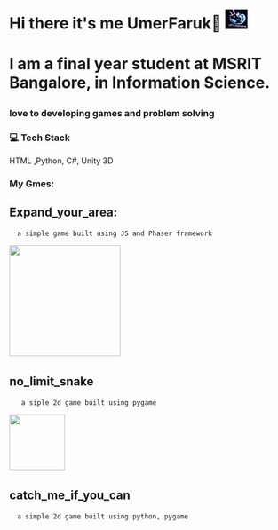 <h1> Hi there it's me UmerFaruk👋 <img src="/Companylogo.jpeg" width="40" height="35"><h1>


  I am a final year student at MSRIT Bangalore, in Information Science.  
  ### love to developing games and problem solving 
<!--   <img align='right' src="/Companylogo.jpeg" width="400"> -->
  
 ###  :computer: Tech Stack 
 HTML ,Python, C#,  Unity 3D
 
 ###  My Gmes:
 
 ## Expand_your_area:
      a simple game built using JS and Phaser framework
  <img aling ='right' src = "https://github.com/Umer-Faruk/catch_me_if_you_can/blob/master/gifimage.gif?raw=true"  width="200" height="200"/>
 
  
  
 
 ## no_limit_snake
       a siple 2d game built using pygame
  <img aling ='right' src = "https://github.com/Umer-Faruk/catch_me_if_you_can/blob/master/gifimage.gif?raw=true"  width="100" height="100"/>
      

 
  
  ## catch_me_if_you_can
      a simple 2d game built using python, pygame
<!-- <img align='right' src="https://github.com/Umer-Faruk/catch_me_if_you_can/blob/master/gifimage.gif" width="200" height="200/> -->

  
      
  
      
 
  
      
      
 
  
  

 
 





